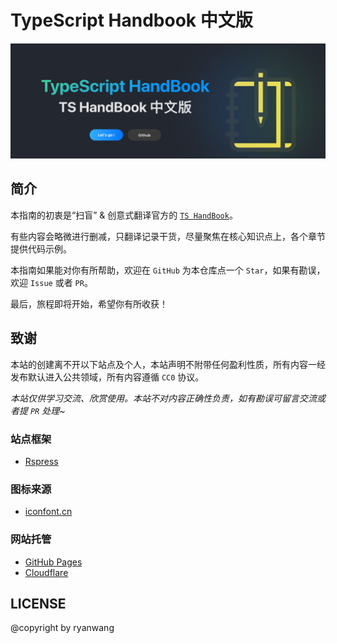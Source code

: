 # TypeScript Handbook 中文版


![](./assets/banner.png)


## 简介

本指南的初衷是“扫盲” & 创意式翻译官方的 [`TS HandBook`](https://www.typescriptlang.org/docs/handbook/intro.html)。

有些内容会略微进行删减，只翻译记录干货，尽量聚焦在核心知识点上，各个章节提供代码示例。

本指南如果能对你有所帮助，欢迎在 `GitHub` 为本仓库点一个 `Star`，如果有勘误，欢迎 `Issue` 或者 `PR`。

最后，旅程即将开始，希望你有所收获！


## 致谢

本站的创建离不开以下站点及个人，本站声明不附带任何盈利性质，所有内容一经发布默认进入公共领域，所有内容遵循 `CC0` 协议。

*本站仅供学习交流、欣赏使用。本站不对内容正确性负责，如有勘误可留言交流或者提 `PR` 处理~*

### 站点框架

- [Rspress](https://rspress.dev/)

### 图标来源

- [iconfont.cn](https://www.iconfont.cn/search/index?searchType=icon&q=handbook&page=1&tag=hand)

### 网站托管

- [GitHub Pages](https://github.com/)
- [Cloudflare](https://dash.cloudflare.com)


## LICENSE

@copyright by ryanwang
